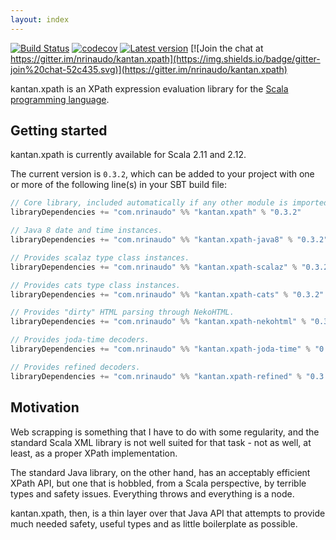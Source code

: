 ```yaml
---
layout: index
---
```


[![Build Status](https://travis-ci.org/nrinaudo/kantan.xpath.svg)](https://travis-ci.org/nrinaudo/kantan.xpath)
[![codecov](https://codecov.io/gh/nrinaudo/kantan.xpath/branch/master/graph/badge.svg)](https://codecov.io/gh/nrinaudo/kantan.xpath)
[![Latest version](https://index.scala-lang.org/nrinaudo/kantan.xpath/kantan.xpath/latest.svg)](https://index.scala-lang.org/nrinaudo/kantan.xpath)
[![Join the chat at https://gitter.im/nrinaudo/kantan.xpath](https://img.shields.io/badge/gitter-join%20chat-52c435.svg)](https://gitter.im/nrinaudo/kantan.xpath)

kantan.xpath is an XPath expression evaluation library for the [Scala programming language](http://www.scala-lang.org).

## Getting started

kantan.xpath is currently available for Scala 2.11 and 2.12.

The current version is `0.3.2`, which can be added to your project with one or more of the following line(s)
in your SBT build file:

```scala
// Core library, included automatically if any other module is imported.
libraryDependencies += "com.nrinaudo" %% "kantan.xpath" % "0.3.2"

// Java 8 date and time instances.
libraryDependencies += "com.nrinaudo" %% "kantan.xpath-java8" % "0.3.2"

// Provides scalaz type class instances.
libraryDependencies += "com.nrinaudo" %% "kantan.xpath-scalaz" % "0.3.2"

// Provides cats type class instances.
libraryDependencies += "com.nrinaudo" %% "kantan.xpath-cats" % "0.3.2"

// Provides "dirty" HTML parsing through NekoHTML.
libraryDependencies += "com.nrinaudo" %% "kantan.xpath-nekohtml" % "0.3.2"

// Provides joda-time decoders.
libraryDependencies += "com.nrinaudo" %% "kantan.xpath-joda-time" % "0.3.2"

// Provides refined decoders.
libraryDependencies += "com.nrinaudo" %% "kantan.xpath-refined" % "0.3.2"
```

## Motivation

Web scrapping is something that I have to do with some regularity, and the standard Scala XML library is not well suited
for that task - not as well, at least, as a proper XPath implementation.

The standard Java library, on the other hand, has an acceptably efficient XPath API, but one that is hobbled, from a
Scala perspective, by terrible types and safety issues. Everything throws and everything is a node.

kantan.xpath, then, is a thin layer over that Java API that attempts to provide much needed safety, useful types
and as little boilerplate as possible.
